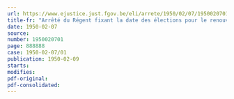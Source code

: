 ```yaml
---
url: https://www.ejustice.just.fgov.be/eli/arrete/1950/02/07/1950020701/justel
title-fr: "Arrêté du Régent fixant la date des élections pour le renouvellement des conseils de prud'hommes de première instance et modifiant temporairement l'arrêté royal du 25 mars 1927 déterminant les dispositions relatives aux élections des conseils de prud'hommes"
date: 1950-02-07
source:
number: 1950020701
page: 888888
case: 1950-02-07/01
publication: 1950-02-09
starts:
modifies:
pdf-original:
pdf-consolidated:
---
```


